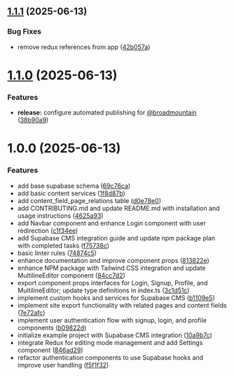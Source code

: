 ## [1.1.1](https://github.com/broadmountaindigital/a-supabase-cms/compare/v1.1.0...v1.1.1) (2025-06-13)


### Bug Fixes

* remove redux references from app ([42b057a](https://github.com/broadmountaindigital/a-supabase-cms/commit/42b057a28f1f0699455d240689ea7b153566d906))

# [1.1.0](https://github.com/broadmountaindigital/a-supabase-cms/compare/v1.0.0...v1.1.0) (2025-06-13)


### Features

* **release:** configure automated publishing for [@broadmountain](https://github.com/broadmountain) ([38b90a9](https://github.com/broadmountaindigital/a-supabase-cms/commit/38b90a9beadea982819e555cbce4b657dd0d984c))

# 1.0.0 (2025-06-13)


### Features

* add base supabase schema ([69c76ca](https://github.com/broadmountaindigital/a-supabase-cms/commit/69c76ca9f81e237701f013816f87d448c80e6647))
* add basic content services ([1f8d87b](https://github.com/broadmountaindigital/a-supabase-cms/commit/1f8d87b678083567ad6d8bc6b24c9f6b1a5c83be))
* add content_field_page_relations table ([d0e78e0](https://github.com/broadmountaindigital/a-supabase-cms/commit/d0e78e054d36f8ea417da8200fb0d4090bedd674))
* add CONTRIBUTING.md and update README.md with installation and usage instructions ([4625a93](https://github.com/broadmountaindigital/a-supabase-cms/commit/4625a9319af21e737b1d7b7ee3c5541d392aee15))
* add Navbar component and enhance Login component with user redirection ([c1f34ee](https://github.com/broadmountaindigital/a-supabase-cms/commit/c1f34ee82ca7a809e13f759d131103493fe62572))
* add Supabase CMS integration guide and update npm package plan with completed tasks ([f75738c](https://github.com/broadmountaindigital/a-supabase-cms/commit/f75738cd24eea92a3154425f17d8c82819935092))
* basic linter rules ([74874c5](https://github.com/broadmountaindigital/a-supabase-cms/commit/74874c5d9da1f59b17991f76b663a2371cf06adb))
* enhance documentation and improve component props ([813822e](https://github.com/broadmountaindigital/a-supabase-cms/commit/813822ebff0bc81ae086bf47935c49cadcf9c7ef))
* enhance NPM package with Tailwind CSS integration and update MultilineEditor component ([84cc7d2](https://github.com/broadmountaindigital/a-supabase-cms/commit/84cc7d28871a27a9103e74edcc363a0d46cf2638))
* export component props interfaces for Login, Signup, Profile, and MultilineEditor; update type definitions in index.ts ([3c1d51c](https://github.com/broadmountaindigital/a-supabase-cms/commit/3c1d51c020b1106b6a5b6c47da177c23e64f9534))
* implement custom hooks and services for Supabase CMS ([b1109e5](https://github.com/broadmountaindigital/a-supabase-cms/commit/b1109e5b84d1ba24afdaf407fc08b8da3f38fc5d))
* implement site export functionality with related pages and content fields ([7e72afc](https://github.com/broadmountaindigital/a-supabase-cms/commit/7e72afcb9932da464a459c87e3512f4e65b79e68))
* implement user authentication flow with signup, login, and profile components ([b09822d](https://github.com/broadmountaindigital/a-supabase-cms/commit/b09822d31319783a3b3ae70657fb51f5f7df8c8d))
* initialize example project with Supabase CMS integration ([10a9b7c](https://github.com/broadmountaindigital/a-supabase-cms/commit/10a9b7c045bcf416b1da59ba4335a8325edb8979))
* integrate Redux for editing mode management and add Settings component ([846ad29](https://github.com/broadmountaindigital/a-supabase-cms/commit/846ad2975f5277f60575055aa1125bb56e491b1b))
* refactor authentication components to use Supabase hooks and improve user handling ([f5f1f32](https://github.com/broadmountaindigital/a-supabase-cms/commit/f5f1f321eb61fe05fb9027d38ce035798ae41742))
